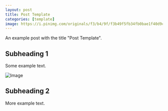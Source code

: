 ```yaml
---
layout: post
title: Post Template
categories: [template]
image: https://i.pinimg.com/originals/f3/b4/9f/f3b49f5fb34fb0bae1f40d9c440b78f9.png
---
```


An example post with the title "Post Template".

## Subheading 1

Some example text.

![Image](https://i.postimg.cc/fW0TZctZ/chairs-ad.jpg)

## Subheading 2

More example text.
